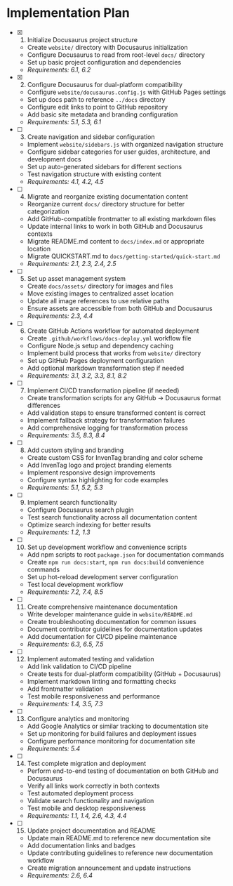 # Implementation Plan

- [x] 1. Initialize Docusaurus project structure
  - Create `website/` directory with Docusaurus initialization
  - Configure Docusaurus to read from root-level `docs/` directory
  - Set up basic project configuration and dependencies
  - _Requirements: 6.1, 6.2_

- [x] 2. Configure Docusaurus for dual-platform compatibility

  - Configure `website/docusaurus.config.js` with GitHub Pages settings
  - Set up docs path to reference `../docs` directory
  - Configure edit links to point to GitHub repository
  - Add basic site metadata and branding configuration
  - _Requirements: 5.1, 5.3, 6.1_

- [ ] 3. Create navigation and sidebar configuration
  - Implement `website/sidebars.js` with organized navigation structure
  - Configure sidebar categories for user guides, architecture, and development docs
  - Set up auto-generated sidebars for different sections
  - Test navigation structure with existing content
  - _Requirements: 4.1, 4.2, 4.5_

- [ ] 4. Migrate and reorganize existing documentation content
  - Reorganize current `docs/` directory structure for better categorization
  - Add GitHub-compatible frontmatter to all existing markdown files
  - Update internal links to work in both GitHub and Docusaurus contexts
  - Migrate README.md content to `docs/index.md` or appropriate location
  - Migrate QUICKSTART.md to `docs/getting-started/quick-start.md`
  - _Requirements: 2.1, 2.3, 2.4, 2.5_

- [ ] 5. Set up asset management system
  - Create `docs/assets/` directory for images and files
  - Move existing images to centralized asset location
  - Update all image references to use relative paths
  - Ensure assets are accessible from both GitHub and Docusaurus
  - _Requirements: 2.3, 4.4_

- [ ] 6. Create GitHub Actions workflow for automated deployment
  - Create `.github/workflows/docs-deploy.yml` workflow file
  - Configure Node.js setup and dependency caching
  - Implement build process that works from `website/` directory
  - Set up GitHub Pages deployment configuration
  - Add optional markdown transformation step if needed
  - _Requirements: 3.1, 3.2, 3.3, 8.1, 8.2_

- [ ] 7. Implement CI/CD transformation pipeline (if needed)
  - Create transformation scripts for any GitHub → Docusaurus format differences
  - Add validation steps to ensure transformed content is correct
  - Implement fallback strategy for transformation failures
  - Add comprehensive logging for transformation process
  - _Requirements: 3.5, 8.3, 8.4_

- [ ] 8. Add custom styling and branding
  - Create custom CSS for InvenTag branding and color scheme
  - Add InvenTag logo and project branding elements
  - Implement responsive design improvements
  - Configure syntax highlighting for code examples
  - _Requirements: 5.1, 5.2, 5.3_

- [ ] 9. Implement search functionality
  - Configure Docusaurus search plugin
  - Test search functionality across all documentation content
  - Optimize search indexing for better results
  - _Requirements: 1.2, 1.3_

- [ ] 10. Set up development workflow and convenience scripts
  - Add npm scripts to root `package.json` for documentation commands
  - Create `npm run docs:start`, `npm run docs:build` convenience commands
  - Set up hot-reload development server configuration
  - Test local development workflow
  - _Requirements: 7.2, 7.4, 8.5_

- [ ] 11. Create comprehensive maintenance documentation
  - Write developer maintenance guide in `website/README.md`
  - Create troubleshooting documentation for common issues
  - Document contributor guidelines for documentation updates
  - Add documentation for CI/CD pipeline maintenance
  - _Requirements: 6.3, 6.5, 7.5_

- [ ] 12. Implement automated testing and validation
  - Add link validation to CI/CD pipeline
  - Create tests for dual-platform compatibility (GitHub + Docusaurus)
  - Implement markdown linting and formatting checks
  - Add frontmatter validation
  - Test mobile responsiveness and performance
  - _Requirements: 1.4, 3.5, 7.3_

- [ ] 13. Configure analytics and monitoring
  - Add Google Analytics or similar tracking to documentation site
  - Set up monitoring for build failures and deployment issues
  - Configure performance monitoring for documentation site
  - _Requirements: 5.4_

- [ ] 14. Test complete migration and deployment
  - Perform end-to-end testing of documentation on both GitHub and Docusaurus
  - Verify all links work correctly in both contexts
  - Test automated deployment process
  - Validate search functionality and navigation
  - Test mobile and desktop responsiveness
  - _Requirements: 1.1, 1.4, 2.6, 4.3, 4.4_

- [ ] 15. Update project documentation and README
  - Update main README.md to reference new documentation site
  - Add documentation links and badges
  - Update contributing guidelines to reference new documentation workflow
  - Create migration announcement and update instructions
  - _Requirements: 2.6, 6.4_
